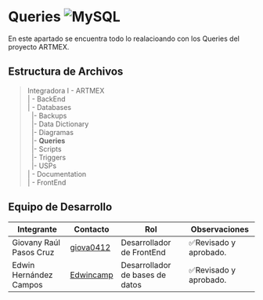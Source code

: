 # Queries ![MySQL](https://img.shields.io/badge/MySQL-00000F?style=for-the-badge&logo=mysql&logoColor=white)
En este apartado se encuentra todo lo realacioando con los Queries del proyecto ARTMEX.

## Estructura de Archivos

>Integradora I -  ARTMEX<br>
>| - BackEnd <br>
>| - Databases<br>
>&nbsp;&nbsp;|- Backups<br>
>&nbsp;&nbsp;|- Data Dictionary<br>
>&nbsp;&nbsp;|- Diagramas<br>
>&nbsp;&nbsp;|- **Queries**<br>
>&nbsp;&nbsp;|- Scripts<br>
>&nbsp;&nbsp;|- Triggers<br>
>&nbsp;&nbsp;|- USPs<br>
>| - Documentation<br>
>| - FrontEnd<br>

## Equipo de Desarrollo

|Integrante|Contacto|Rol|Observaciones|
|------------|--------|---|---|
|Giovany Raúl Pasos Cruz|[giova0412](https://github.com/Egiova0412)|Desarrollador de FrontEnd|✅Revisado y aprobado.|
|Edwin Hernández Campos|[Edwincamp](https://github.com/Edwincamp)|Desarrollador de bases de datos|✅Revisado y aprobado.|